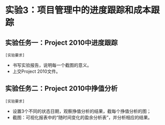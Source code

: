 实验3：项目管理中的进度跟踪和成本跟踪
======

实验任务一：Project 2010中进度跟踪
-
`[实验要求]`
* 书写实验报告，说明每一个截图的意义。
* 上交Project 2010文件。

实验任务二：Project 2010中挣值分析
-
`[实验要求]`
* 设置3个不同的状态日期，观察挣值分析的结果，截每个挣值分析的图；
* 截图：可视化报表中的“随时间变化的盈余分析表”，并分析相应的结果。
